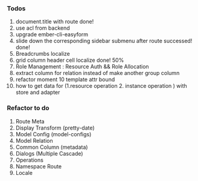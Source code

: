 ### Todos 

1. document.title with route   done!
2. use acl from backend
3. upgrade ember-cli-easyform
4. slide down the corresponding sidebar submenu after route successed! done!
5. Breadcrumbs localize
6. grid column header cell localize  done! 50%
7. Role Management : Resource Auth && Role Allocation
8. extract column for relation instead of make another group column
9. refactor moment
10 template attr bound
11. how to get data for (1.resource operation 2. instance operation ) with store and adapter

### Refactor to do
1. Route Meta
2. Display Transform  (pretty-date)
3. Model Config (model-configs)
4. Model Relation
5. Common Column (metadata)
6. Dialogs (Multiple Cascade)
7. Operations
8. Namespace Route
9. Locale
